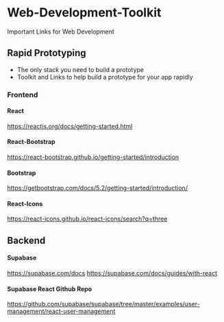 # Web-Development-Toolkit
Important Links for Web Development


## Rapid Prototyping
- The only stack you need to build a prototype
- Toolkit and Links to help build a prototype for your app rapidly

### Frontend 

#### React
https://reactjs.org/docs/getting-started.html

#### React-Bootstrap
https://react-bootstrap.github.io/getting-started/introduction

#### Bootstrap
https://getbootstrap.com/docs/5.2/getting-started/introduction/

#### React-Icons
https://react-icons.github.io/react-icons/search?q=three

## Backend

#### Supabase
https://supabase.com/docs
https://supabase.com/docs/guides/with-react

#### Supabase React Github Repo
https://github.com/supabase/supabase/tree/master/examples/user-management/react-user-management




